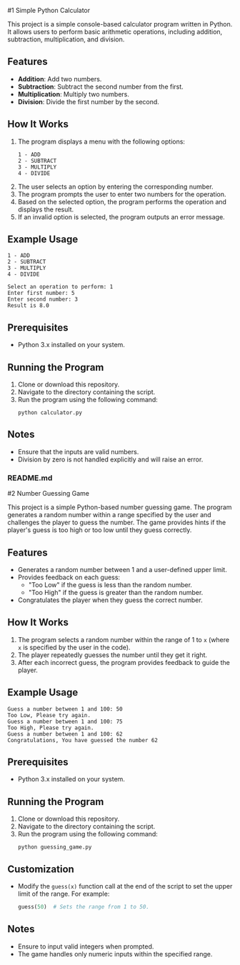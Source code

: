  

#1 Simple Python Calculator  

This project is a simple console-based calculator program written in Python. It allows users to perform basic arithmetic operations, including addition, subtraction, multiplication, and division.  

## Features  
- **Addition**: Add two numbers.  
- **Subtraction**: Subtract the second number from the first.  
- **Multiplication**: Multiply two numbers.  
- **Division**: Divide the first number by the second.  

## How It Works  
1. The program displays a menu with the following options:  
   ```
   1 - ADD  
   2 - SUBTRACT  
   3 - MULTIPLY  
   4 - DIVIDE  
   ```  
2. The user selects an option by entering the corresponding number.  
3. The program prompts the user to enter two numbers for the operation.  
4. Based on the selected option, the program performs the operation and displays the result.  
5. If an invalid option is selected, the program outputs an error message.  

## Example Usage  
```
1 - ADD  
2 - SUBTRACT  
3 - MULTIPLY  
4 - DIVIDE  

Select an operation to perform: 1  
Enter first number: 5  
Enter second number: 3  
Result is 8.0  
```  

## Prerequisites  
- Python 3.x installed on your system.  

## Running the Program  
1. Clone or download this repository.  
2. Navigate to the directory containing the script.  
3. Run the program using the following command:  
   ```
   python calculator.py  
   ```  

## Notes  
- Ensure that the inputs are valid numbers.  
- Division by zero is not handled explicitly and will raise an error.  

### README.md  

#2 Number Guessing Game  

This project is a simple Python-based number guessing game. The program generates a random number within a range specified by the user and challenges the player to guess the number. The game provides hints if the player's guess is too high or too low until they guess correctly.  

## Features  
- Generates a random number between 1 and a user-defined upper limit.  
- Provides feedback on each guess:  
  - "Too Low" if the guess is less than the random number.  
  - "Too High" if the guess is greater than the random number.  
- Congratulates the player when they guess the correct number.  

## How It Works  
1. The program selects a random number within the range of 1 to `x` (where `x` is specified by the user in the code).  
2. The player repeatedly guesses the number until they get it right.  
3. After each incorrect guess, the program provides feedback to guide the player.  

## Example Usage  
```
Guess a number between 1 and 100: 50  
Too Low, Please try again.  
Guess a number between 1 and 100: 75  
Too High, Please try again.  
Guess a number between 1 and 100: 62  
Congratulations, You have guessed the number 62  
```  

## Prerequisites  
- Python 3.x installed on your system.  

## Running the Program  
1. Clone or download this repository.  
2. Navigate to the directory containing the script.  
3. Run the program using the following command:  
   ```
   python guessing_game.py  
   ```  

## Customization  
- Modify the `guess(x)` function call at the end of the script to set the upper limit of the range. For example:  
  ```python
  guess(50)  # Sets the range from 1 to 50.  
  ```  

## Notes  
- Ensure to input valid integers when prompted.  
- The game handles only numeric inputs within the specified range.  
 
